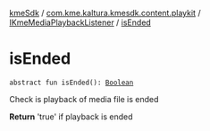 [kmeSdk](../../index.md) / [com.kme.kaltura.kmesdk.content.playkit](../index.md) / [IKmeMediaPlaybackListener](index.md) / [isEnded](./is-ended.md)

# isEnded

`abstract fun isEnded(): `[`Boolean`](https://kotlinlang.org/api/latest/jvm/stdlib/kotlin/-boolean/index.html)

Check is playback of media file is ended

**Return**
'true' if playback is ended

